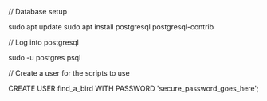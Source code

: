 // Database setup

sudo apt update
sudo apt install postgresql postgresql-contrib

// Log into postgresql

sudo -u postgres psql

// Create a user for the scripts to use

CREATE USER find_a_bird WITH PASSWORD 'secure_password_goes_here';


